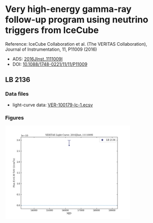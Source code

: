# Very high-energy gamma-ray follow-up program using neutrino triggers from IceCube

Reference:
IceCube Collaboration et al. (The VERITAS Collaboration), Journal of Instrumentation, 11, P11009 (2016)

- ADS: [2016JInst..1111009I](http://adsabs.harvard.edu/abs/2016JInst..1111009I)
- DOI: [10.1088/1748-0221/11/11/P11009](https://doi.org/10.1088/1748-0221/11/11/P11009)

## LB 2136
### Data files

- light-curve data: [VER-100179-lc-1.ecsv](VER-100179-lc-1.ecsv)  


### Figures

<img src="figures/2016JInst..1111009I-VER-100179-1-lc.png" alt="drawing" width="400"/>


